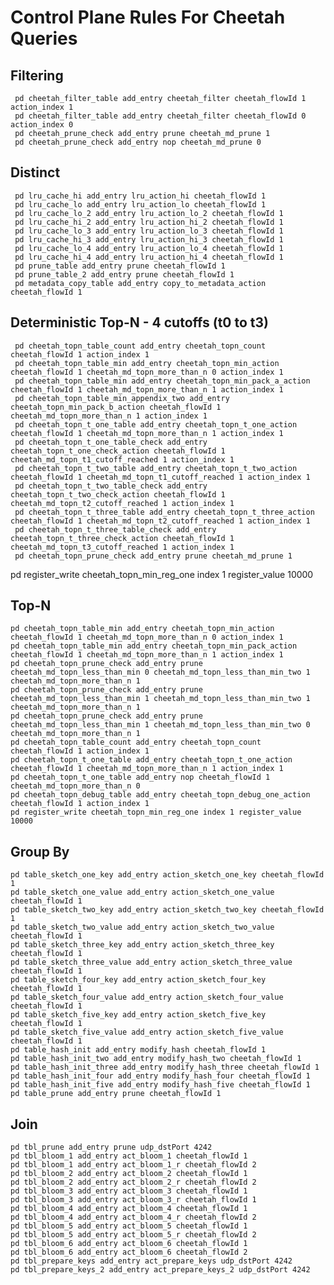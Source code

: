 ﻿# Control Plane Rules For Cheetah Queries

## Filtering
     pd cheetah_filter_table add_entry cheetah_filter cheetah_flowId 1 action_index 1
     pd cheetah_filter_table add_entry cheetah_filter cheetah_flowId 0 action_index 0
     pd cheetah_prune_check add_entry prune cheetah_md_prune 1
     pd cheetah_prune_check add_entry nop cheetah_md_prune 0
	

## Distinct
     pd lru_cache_hi add_entry lru_action_hi cheetah_flowId 1 
     pd lru_cache_lo add_entry lru_action_lo cheetah_flowId 1 
     pd lru_cache_lo_2 add_entry lru_action_lo_2 cheetah_flowId 1
     pd lru_cache_hi_2 add_entry lru_action_hi_2 cheetah_flowId 1
     pd lru_cache_lo_3 add_entry lru_action_lo_3 cheetah_flowId 1
     pd lru_cache_hi_3 add_entry lru_action_hi_3 cheetah_flowId 1
     pd lru_cache_lo_4 add_entry lru_action_lo_4 cheetah_flowId 1
     pd lru_cache_hi_4 add_entry lru_action_hi_4 cheetah_flowId 1
     pd prune_table add_entry prune cheetah_flowId 1
     pd prune_table_2 add_entry prune cheetah_flowId 1
     pd metadata_copy_table add_entry copy_to_metadata_action cheetah_flowId 1
	

## Deterministic Top-N - 4 cutoffs (t0 to t3)
     pd cheetah_topn_table_count add_entry cheetah_topn_count cheetah_flowId 1 action_index 1
     pd cheetah_topn_table_min add_entry cheetah_topn_min_action cheetah_flowId 1 cheetah_md_topn_more_than_n 0 action_index 1
     pd cheetah_topn_table_min add_entry cheetah_topn_min_pack_a_action cheetah_flowId 1 cheetah_md_topn_more_than_n 1 action_index 1
     pd cheetah_topn_table_min_appendix_two add_entry cheetah_topn_min_pack_b_action cheetah_flowId 1 cheetah_md_topn_more_than_n 1 action_index 1
     pd cheetah_topn_t_one_table add_entry cheetah_topn_t_one_action cheetah_flowId 1 cheetah_md_topn_more_than_n 1 action_index 1
     pd cheetah_topn_t_one_table_check add_entry cheetah_topn_t_one_check_action cheetah_flowId 1 cheetah_md_topn_t1_cutoff_reached 1 action_index 1
     pd cheetah_topn_t_two_table add_entry cheetah_topn_t_two_action cheetah_flowId 1 cheetah_md_topn_t1_cutoff_reached 1 action_index 1
     pd cheetah_topn_t_two_table_check add_entry cheetah_topn_t_two_check_action cheetah_flowId 1 cheetah_md_topn_t2_cutoff_reached 1 action_index 1
     pd cheetah_topn_t_three_table add_entry cheetah_topn_t_three_action cheetah_flowId 1 cheetah_md_topn_t2_cutoff_reached 1 action_index 1
     pd cheetah_topn_t_three_table_check add_entry cheetah_topn_t_three_check_action cheetah_flowId 1 cheetah_md_topn_t3_cutoff_reached 1 action_index 1
     pd cheetah_topn_prune_check add_entry prune cheetah_md_prune 1
pd register_write cheetah_topn_min_reg_one index 1 register_value 10000
	



## Top-N
    pd cheetah_topn_table_min add_entry cheetah_topn_min_action cheetah_flowId 1 cheetah_md_topn_more_than_n 0 action_index 1
    pd cheetah_topn_table_min add_entry cheetah_topn_min_pack_action cheetah_flowId 1 cheetah_md_topn_more_than_n 1 action_index 1
    pd cheetah_topn_prune_check add_entry prune cheetah_md_topn_less_than_min 0 cheetah_md_topn_less_than_min_two 1 cheetah_md_topn_more_than_n 1
    pd cheetah_topn_prune_check add_entry prune cheetah_md_topn_less_than_min 1 cheetah_md_topn_less_than_min_two 1 cheetah_md_topn_more_than_n 1
    pd cheetah_topn_prune_check add_entry prune cheetah_md_topn_less_than_min 1 cheetah_md_topn_less_than_min_two 0 cheetah_md_topn_more_than_n 1
    pd cheetah_topn_table_count add_entry cheetah_topn_count cheetah_flowId 1 action_index 1
    pd cheetah_topn_t_one_table add_entry cheetah_topn_t_one_action cheetah_flowId 1 cheetah_md_topn_more_than_n 1 action_index 1
    pd cheetah_topn_t_one_table add_entry nop cheetah_flowId 1 cheetah_md_topn_more_than_n 0
    pd cheetah_topn_debug_table add_entry cheetah_topn_debug_one_action cheetah_flowId 1 action_index 1
    pd register_write cheetah_topn_min_reg_one index 1 register_value 10000


## Group By
    pd table_sketch_one_key add_entry action_sketch_one_key cheetah_flowId 1
    pd table_sketch_one_value add_entry action_sketch_one_value cheetah_flowId 1
    pd table_sketch_two_key add_entry action_sketch_two_key cheetah_flowId 1
    pd table_sketch_two_value add_entry action_sketch_two_value cheetah_flowId 1
    pd table_sketch_three_key add_entry action_sketch_three_key cheetah_flowId 1
    pd table_sketch_three_value add_entry action_sketch_three_value cheetah_flowId 1
    pd table_sketch_four_key add_entry action_sketch_four_key cheetah_flowId 1
    pd table_sketch_four_value add_entry action_sketch_four_value cheetah_flowId 1
    pd table_sketch_five_key add_entry action_sketch_five_key cheetah_flowId 1
    pd table_sketch_five_value add_entry action_sketch_five_value cheetah_flowId 1
    pd table_hash_init add_entry modify_hash cheetah_flowId 1
    pd table_hash_init_two add_entry modify_hash_two cheetah_flowId 1
    pd table_hash_init_three add_entry modify_hash_three cheetah_flowId 1
    pd table_hash_init_four add_entry modify_hash_four cheetah_flowId 1
    pd table_hash_init_five add_entry modify_hash_five cheetah_flowId 1
    pd table_prune add_entry prune cheetah_flowId 1


## Join
    pd tbl_prune add_entry prune udp_dstPort 4242
    pd tbl_bloom_1 add_entry act_bloom_1 cheetah_flowId 1
    pd tbl_bloom_1 add_entry act_bloom_1_r cheetah_flowId 2
    pd tbl_bloom_2 add_entry act_bloom_2 cheetah_flowId 1
    pd tbl_bloom_2 add_entry act_bloom_2_r cheetah_flowId 2
    pd tbl_bloom_3 add_entry act_bloom_3 cheetah_flowId 1
    pd tbl_bloom_3 add_entry act_bloom_3_r cheetah_flowId 1
    pd tbl_bloom_4 add_entry act_bloom_4 cheetah_flowId 1
    pd tbl_bloom_4 add_entry act_bloom_4_r cheetah_flowId 2
    pd tbl_bloom_5 add_entry act_bloom_5 cheetah_flowId 1
    pd tbl_bloom_5 add_entry act_bloom_5_r cheetah_flowId 2
    pd tbl_bloom_6 add_entry act_bloom_6 cheetah_flowId 1
    pd tbl_bloom_6 add_entry act_bloom_6 cheetah_flowId 2
    pd tbl_prepare_keys add_entry act_prepare_keys udp_dstPort 4242
    pd tbl_prepare_keys_2 add_entry act_prepare_keys_2 udp_dstPort 4242
